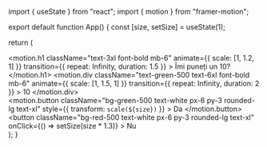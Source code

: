 import { useState } from "react";
import { motion } from "framer-motion";

export default function App() {
  const [size, setSize] = useState(1);

  return (
    <div className="flex flex-col items-center justify-center min-h-screen bg-gray-100">
      <motion.h1
        className="text-3xl font-bold mb-6"
        animate={{ scale: [1, 1.2, 1] }}
        transition={{ repeat: Infinity, duration: 1.5 }}
      >
        Îmi puneți un 10?
      </motion.h1>
      <motion.div
        className="text-green-500 text-6xl font-bold mb-6"
        animate={{ scale: [1, 1.5, 1] }}
        transition={{ repeat: Infinity, duration: 2 }}
      >
        10
      </motion.div>
      <div className="flex gap-4">
        <motion.button
          className="bg-green-500 text-white px-6 py-3 rounded-lg text-xl"
          style={{ transform: `scale(${size})` }}
        >
          Da
        </motion.button>
        <button
          className="bg-red-500 text-white px-6 py-3 rounded-lg text-xl"
          onClick={() => setSize(size * 1.3)}
        >
          Nu
        </button>
      </div>
    </div>
  );
}

